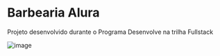 # Barbearia Alura

Projeto desenvolvido durante o Programa Desenvolve na trilha Fullstack

![image](https://user-images.githubusercontent.com/99813807/215171800-bcec2bc2-b3e6-4865-8377-53e0260d43b3.png)
